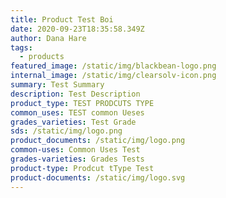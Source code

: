 ```yaml
---
title: Product Test Boi
date: 2020-09-23T18:35:58.349Z
author: Dana Hare
tags:
  - products
featured_image: /static/img/blackbean-logo.png
internal_image: /static/img/clearsolv-icon.png
summary: Test Summary
description: Test Description
product_type: TEST PRODCUTS TYPE
common_uses: TEST common Ueses
grades_varieties: Test Grade
sds: /static/img/logo.png
product_documents: /static/img/logo.png
common-uses: Common Uses Test
grades-varieties: Grades Tests
product-type: Prodcut tType Test
product-documents: /static/img/logo.svg
---
```

